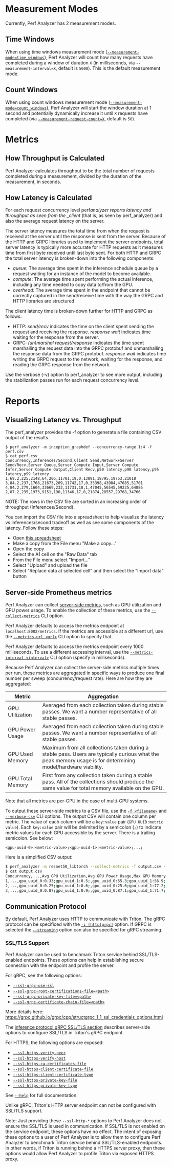 <!--
Copyright (c) 2023, NVIDIA CORPORATION & AFFILIATES. All rights reserved.
Redistribution and use in source and binary forms, with or without
modification, are permitted provided that the following conditions
are met:
 * Redistributions of source code must retain the above copyright
   notice, this list of conditions and the following disclaimer.
 * Redistributions in binary form must reproduce the above copyright
   notice, this list of conditions and the following disclaimer in the
   documentation and/or other materials provided with the distribution.
 * Neither the name of NVIDIA CORPORATION nor the names of its
   contributors may be used to endorse or promote products derived
   from this software without specific prior written permission.
THIS SOFTWARE IS PROVIDED BY THE COPYRIGHT HOLDERS ``AS IS'' AND ANY
EXPRESS OR IMPLIED WARRANTIES, INCLUDING, BUT NOT LIMITED TO, THE
IMPLIED WARRANTIES OF MERCHANTABILITY AND FITNESS FOR A PARTICULAR
PURPOSE ARE DISCLAIMED.  IN NO EVENT SHALL THE COPYRIGHT OWNER OR
CONTRIBUTORS BE LIABLE FOR ANY DIRECT, INDIRECT, INCIDENTAL, SPECIAL,
EXEMPLARY, OR CONSEQUENTIAL DAMAGES (INCLUDING, BUT NOT LIMITED TO,
PROCUREMENT OF SUBSTITUTE GOODS OR SERVICES; LOSS OF USE, DATA, OR
PROFITS; OR BUSINESS INTERRUPTION) HOWEVER CAUSED AND ON ANY THEORY
OF LIABILITY, WHETHER IN CONTRACT, STRICT LIABILITY, OR TORT
(INCLUDING NEGLIGENCE OR OTHERWISE) ARISING IN ANY WAY OUT OF THE USE
OF THIS SOFTWARE, EVEN IF ADVISED OF THE POSSIBILITY OF SUCH DAMAGE.
-->

# Measurement Modes

Currently, Perf Analyzer has 2 measurement modes.

## Time Windows

When using time windows measurement mode
([`--measurement-mode=time_windows`](cli.md#--measurement-modetime_windowscount_windows)),
Perf Analyzer will count how many requests have completed during a window of
duration `X` (in milliseconds, via `--measurement-interval=X`, default is
`5000`). This is the default measurement mode.

## Count Windows

When using count windows measurement mode
([`--measurement-mode=count_windows`](cli.md#--measurement-modetime_windowscount_windows)),
Perf Analyzer will start the window duration at 1 second and potentially
dynamically increase it until `X` requests have completed (via
[`--measurement-request-count=X`](cli.md#--measurement-request-countn), default is `50`).

# Metrics

## How Throughput is Calculated

Perf Analyzer calculates throughput to be the total number of requests completed
during a measurement, divided by the duration of the measurement, in seconds.

## How Latency is Calculated

For each request concurrency level perf*analyzer reports latency and
throughput as seen from the \_client* (that is, as seen by
perf_analyzer) and also the average request latency on the server.

The server latency measures the total time from when the request is
received at the server until the response is sent from the
server. Because of the HTTP and GRPC libraries used to implement the
server endpoints, total server latency is typically more accurate for
HTTP requests as it measures time from first byte received until last
byte sent. For both HTTP and GRPC the total server latency is
broken-down into the following components:

- _queue_: The average time spent in the inference schedule queue by a
  request waiting for an instance of the model to become available.
- _compute_: The average time spent performing the actual inference,
  including any time needed to copy data to/from the GPU.
- _overhead_: The average time spent in the endpoint that cannot be correctly
  captured in the send/receive time with the way the GRPC and HTTP libraries are
  structured

The client latency time is broken-down further for HTTP and GRPC as
follows:

- HTTP: _send/recv_ indicates the time on the client spent sending the
  request and receiving the response. _response wait_ indicates time
  waiting for the response from the server.
- GRPC: _(un)marshal request/response_ indicates the time spent
  marshalling the request data into the GRPC protobuf and
  unmarshalling the response data from the GRPC protobuf. _response
  wait_ indicates time writing the GRPC request to the network,
  waiting for the response, and reading the GRPC response from the
  network.

Use the verbose (-v) option to perf_analyzer to see more output,
including the stabilization passes run for each request concurrency
level.

# Reports

## Visualizing Latency vs. Throughput

The perf_analyzer provides the -f option to generate a file containing
CSV output of the results.

```
$ perf_analyzer -m inception_graphdef --concurrency-range 1:4 -f perf.csv
$ cat perf.csv
Concurrency,Inferences/Second,Client Send,Network+Server Send/Recv,Server Queue,Server Compute Input,Server Compute Infer,Server Compute Output,Client Recv,p50 latency,p90 latency,p95 latency,p99 latency
1,69.2,225,2148,64,206,11781,19,0,13891,18795,19753,21018
3,84.2,237,1768,21673,209,11742,17,0,35398,43984,47085,51701
4,84.2,279,1604,33669,233,11731,18,1,47045,56545,59225,64886
2,87.2,235,1973,9151,190,11346,17,0,21874,28557,29768,34766
```

NOTE: The rows in the CSV file are sorted in an increasing order of throughput (Inferences/Second).

You can import the CSV file into a spreadsheet to help visualize
the latency vs inferences/second tradeoff as well as see some
components of the latency. Follow these steps:

- Open [this
  spreadsheet](https://docs.google.com/spreadsheets/d/1S8h0bWBBElHUoLd2SOvQPzZzRiQ55xjyqodm_9ireiw)
- Make a copy from the File menu "Make a copy..."
- Open the copy
- Select the A1 cell on the "Raw Data" tab
- From the File menu select "Import..."
- Select "Upload" and upload the file
- Select "Replace data at selected cell" and then select the "Import data" button

## Server-side Prometheus metrics

Perf Analyzer can collect
[server-side metrics](https://github.com/triton-inference-server/server/blob/main/docs/user_guide/metrics.md#gpu-metrics),
such as GPU utilization and GPU power usage. To enable the collection of these
metrics, use the [`--collect-metrics`](cli.md#--collect-metrics) CLI option.

Perf Analyzer defaults to access the metrics endpoint at
`localhost:8002/metrics`. If the metrics are accessible at a different url, use
the [`--metrics-url <url>`](cli.md#--metrics-urlurl) CLI option to specify that.

Perf Analyzer defaults to access the metrics endpoint every 1000 milliseconds.
To use a different accessing interval, use the [`--metrics-interval <interval>`](cli.md#--metrics-intervaln)
CLI option (specify in milliseconds).

Because Perf Analyzer can collect the server-side metrics multiple times per
run, these metrics are aggregated in specific ways to produce one final number
per sweep (concurrency/request rate). Here are how they are aggregated:

| Metric           | Aggregation                                                                                                                                                  |
| ---------------- | ------------------------------------------------------------------------------------------------------------------------------------------------------------ |
| GPU Utilization  | Averaged from each collection taken during stable passes. We want a number representative of all stable passes.                                              |
| GPU Power Usage  | Averaged from each collection taken during stable passes. We want a number representative of all stable passes.                                              |
| GPU Used Memory  | Maximum from all collections taken during a stable pass. Users are typically curious what the peak memory usage is for determining model/hardware viability. |
| GPU Total Memory | First from any collection taken during a stable pass. All of the collections should produce the same value for total memory available on the GPU.            |

Note that all metrics are per-GPU in the case of multi-GPU systems.

To output these server-side metrics to a CSV file, use the [`-f <filename>`](cli.md#-f-path) and
[`--verbose-csv`](cli.md#--verbose-csv) CLI options. The output CSV will contain one column per metric.
The value of each column will be a `key:value` pair (`GPU UUID:metric value`).
Each `key:value` pair will be delimited by a semicolon (`;`) to indicate metric
values for each GPU accessible by the server. There is a trailing semicolon. See
below:

`<gpu-uuid-0>:<metric-value>;<gpu-uuid-1>:<metric-value>;...;`

Here is a simplified CSV output:

```bash
$ perf_analyzer -m resnet50_libtorch --collect-metrics -f output.csv --verbose-csv
$ cat output.csv
Concurrency,...,Avg GPU Utilization,Avg GPU Power Usage,Max GPU Memory Usage,Total GPU Memory
1,...,gpu_uuid_0:0.33;gpu_uuid_1:0.5;,gpu_uuid_0:55.3;gpu_uuid_1:56.9;,gpu_uuid_0:10000;gpu_uuid_1:11000;,gpu_uuid_0:50000;gpu_uuid_1:75000;,
2,...,gpu_uuid_0:0.25;gpu_uuid_1:0.6;,gpu_uuid_0:25.6;gpu_uuid_1:77.2;,gpu_uuid_0:11000;gpu_uuid_1:17000;,gpu_uuid_0:50000;gpu_uuid_1:75000;,
3,...,gpu_uuid_0:0.87;gpu_uuid_1:0.9;,gpu_uuid_0:87.1;gpu_uuid_1:71.7;,gpu_uuid_0:15000;gpu_uuid_1:22000;,gpu_uuid_0:50000;gpu_uuid_1:75000;,
```

## Communication Protocol

By default, Perf Analyzer uses HTTP to communicate with Triton. The gRPC
protocol can be specificed with the [`-i [http|grpc]`](cli.md#-i-httpgrpc)
option. If GRPC is selected the [`--streaming`](cli.md#--streaming) option can
also be specified for gRPC streaming.

### SSL/TLS Support

Perf Analyzer can be used to benchmark Triton service behind SSL/TLS-enabled
endpoints. These options can help in establishing secure connection with the
endpoint and profile the server.

For gRPC, see the following options:

* [`--ssl-grpc-use-ssl`](cli.md#--ssl-grpc-use-ssl)
* [`--ssl-grpc-root-certifications-file=<path>`](cli.md#--ssl-grpc-root-certifications-filepath)
* [`--ssl-grpc-private-key-file=<path>`](cli.md#--ssl-grpc-private-key-filepath)
* [`--ssl-grpc-certificate-chain-file=<path>`](cli.md#--ssl-grpc-certificate-chain-filepath)

More details here:
https://grpc.github.io/grpc/cpp/structgrpc_1_1_ssl_credentials_options.html

The
[inference protocol gRPC SSL/TLS section](https://github.com/triton-inference-server/server/blob/main/docs/customization_guide/inference_protocols.md#ssltls)
describes server-side options to configure SSL/TLS in Triton's gRPC endpoint.

For HTTPS, the following options are exposed:

* [`--ssl-https-verify-peer`](cli.md#--ssl-https-verify-peer01)
* [`--ssl-https-verify-host`](cli.md#--ssl-https-verify-host012)
* [`--ssl-https-ca-certificates-file`](cli.md#--ssl-https-ca-certificates-filepath)
* [`--ssl-https-client-certificate-file`](cli.md#--ssl-https-client-certificate-filepath)
* [`--ssl-https-client-certificate-type`](cli.md#--ssl-https-client-certificate-typepemder)
* [`--ssl-https-private-key-file`](cli.md#--ssl-https-private-key-filepath)
* [`--ssl-https-private-key-type`](cli.md#--ssl-https-private-key-typepemder)

See [`--help`](cli.md#--help) for full documentation.

Unlike gRPC, Triton's HTTP server endpoint can not be configured with SSL/TLS
support.

Note: Just providing these `--ssl-http-*` options to Perf Analyzer does not
ensure the SSL/TLS is used in communication. If SSL/TLS is not enabled on the
service endpoint, these options have no effect. The intent of exposing these
options to a user of Perf Analyzer is to allow them to configure Perf Analyzer
to benchmark Triton service behind SSL/TLS-enabled endpoints. In other words, if
Triton is running behind a HTTPS server proxy, then these options would allow
Perf Analyzer to profile Triton via exposed HTTPS proxy.
